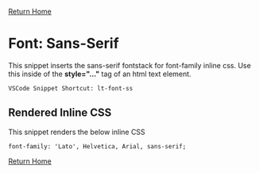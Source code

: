 
[Return Home](index.md)

# Font: Sans-Serif
This snippet inserts the sans-serif fontstack for font-family inline css.  Use this inside of the **style="..."** tag of an html text element.


```
VSCode Snippet Shortcut: lt-font-ss
```

## Rendered Inline CSS 
This snippet renders the below inline CSS

```
font-family: 'Lato', Helvetica, Arial, sans-serif;
```

[Return Home](index.md)
